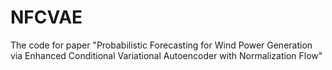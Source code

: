 # NFCVAE
The code for paper "Probabilistic Forecasting for Wind Power Generation via Enhanced Conditional Variational Autoencoder with Normalization Flow"

